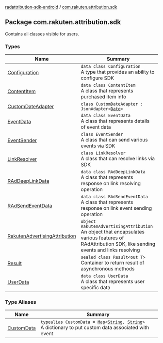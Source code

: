 [radattribution-sdk-android](../index.md) / [com.rakuten.attribution.sdk](./index.md)

## Package com.rakuten.attribution.sdk

Contains all classes visible for users.

### Types

| Name | Summary |
|---|---|
| [Configuration](-configuration/index.md) | `data class Configuration`<br>A type that provides an ability to configure SDK |
| [ContentItem](-content-item/index.md) | `data class ContentItem`<br>A class that represents purchased item info |
| [CustomDateAdapter](-custom-date-adapter/index.md) | `class CustomDateAdapter : JsonAdapter<`[`Date`](https://developer.android.com/reference/java/util/Date.html)`>` |
| [EventData](-event-data/index.md) | `data class EventData`<br>A class that represents details of event data |
| [EventSender](-event-sender/index.md) | `class EventSender`<br>A class that can send various events via SDK |
| [LinkResolver](-link-resolver/index.md) | `class LinkResolver`<br>A class that can resolve links via SDK |
| [RAdDeepLinkData](-r-ad-deep-link-data/index.md) | `data class RAdDeepLinkData`<br>A class that represents response on link resolving operation |
| [RAdSendEventData](-r-ad-send-event-data/index.md) | `data class RAdSendEventData`<br>A class that represents response on link event sending operation |
| [RakutenAdvertisingAttribution](-rakuten-advertising-attribution/index.md) | `object RakutenAdvertisingAttribution`<br>An object that encapsulates various features of RAdAttribution SDK, like sending events and links resolving |
| [Result](-result/index.md) | `sealed class Result<out T>`<br>Container to return result of asynchronous methods |
| [UserData](-user-data/index.md) | `data class UserData`<br>A class that represents user specific data |

### Type Aliases

| Name | Summary |
|---|---|
| [CustomData](-custom-data.md) | `typealias CustomData = `[`Map`](https://kotlinlang.org/api/latest/jvm/stdlib/kotlin.collections/-map/index.html)`<`[`String`](https://kotlinlang.org/api/latest/jvm/stdlib/kotlin/-string/index.html)`, `[`String`](https://kotlinlang.org/api/latest/jvm/stdlib/kotlin/-string/index.html)`>`<br>A dictionary to put custom data associated with event |
